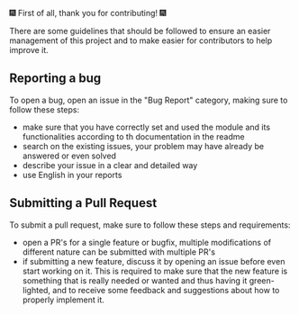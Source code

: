 🎆 First of all, thank you for contributing! 🎆

There are some guidelines that should be followed to ensure an easier management of this project and to make easier for contributors to help improve it.

## Reporting a bug

To open a bug, open an issue in the "Bug Report" category, making sure to follow these steps:

- make sure that you have correctly set and used the module and its functionalities according to th documentation in the readme
- search on the existing issues, your problem may have already be answered or even solved
- describe your issue in a clear and detailed way
- use English in your reports

## Submitting a Pull Request

To submit a pull request, make sure to follow these steps and requirements:

- open a PR's for a single feature or bugfix, multiple modifications of different nature can be submitted with multiple PR's
- if submitting a new feature, discuss it by opening an issue before even start working on it. This is required to make sure that the new feature is something that is really needed or wanted and thus having it green-lighted, and to receive some feedback and suggestions about how to properly implement it. 
